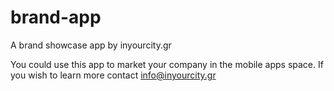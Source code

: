 # brand-app
A brand showcase app by inyourcity.gr

You could use this app to market your company in the mobile apps space.
If you wish to learn more contact info@inyourcity.gr
